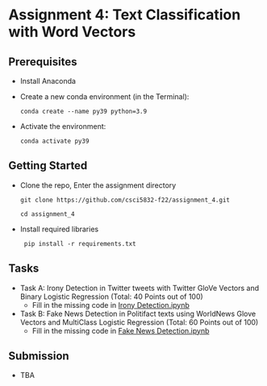 # Assignment 4: Text Classification with Word Vectors

## Prerequisites

 - Install Anaconda

 - Create a new conda environment (in the Terminal):

    `conda create --name py39 python=3.9`
    
 - Activate the environment:

     `conda activate py39`

## Getting Started

  - Clone the repo, Enter the assignment directory
     
      ` git clone https://github.com/csci5832-f22/assignment_4.git `
      
      ` cd assignment_4 `
        
  - Install required libraries

     ` pip install -r requirements.txt`

## Tasks

  - Task A: Irony Detection in Twitter tweets with Twitter GloVe Vectors and Binary Logistic Regression (Total: 40 Points out of 100)
     - Fill in the missing code in [Irony Detection.ipynb](Irony&#32;Detection.ipynb)
  - Task B: Fake News Detection in Politifact texts using WorldNews Glove Vectors and MultiClass Logistic Regression (Total: 60 Points out of 100)
     - Fill in the missing code in [Fake News Detection.ipynb](Fake&#32;News&#32;Detection.ipynb)

## Submission

   - TBA
